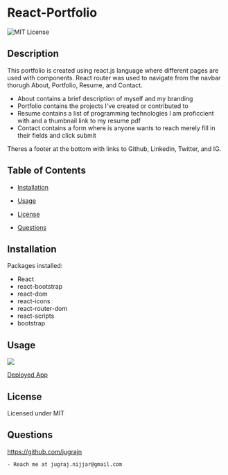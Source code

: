 # React-Portfolio

  ![MIT License](https://img.shields.io/badge/license-MIT-orange)
  ## Description

  This portfolio is created using react.js language where different pages are used with components. React router was used to navigate from the navbar thorugh About, Portfolio, Resume, and Contact.
  - About contains a brief description of myself and my branding
  - Portfolio contains the projects I've created or contributed to
  - Resume contains a list of programming technologies I am proficcient with and a thumbnail link to my resume pdf
  - Contact contains a form where is anyone wants to reach merely fill in their fields and click submit
  
  Theres a footer at the bottom with links to Github, Linkedin, Twitter, and IG. 


  ## Table of Contents

  * [Installation](#installation)

  * [Usage](#usage)

  * [License](#license)

  * [Questions](#questions)

  
  ## Installation
  Packages installed:
  * React
  * react-bootstrap
  * react-dom
  * react-icons
  * react-router-dom
  * react-scripts
  * bootstrap

  ## Usage
  ![](/public/reactPortfolio.gif)

  [Deployed App](https://jugrajn-react-portfolio.herokuapp.com/)
  

  ## License
 Licensed under MIT

  ## Questions

  https://github.com/jugrajn

    - Reach me at jugraj.nijjar@gmail.com

